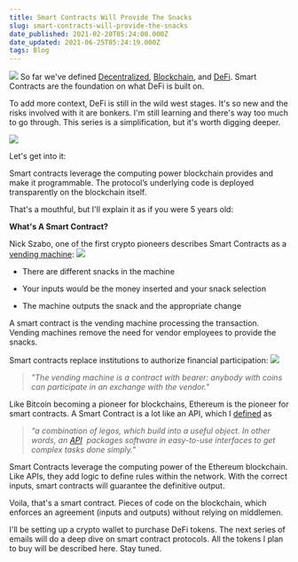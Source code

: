 ```yaml
---
title: Smart Contracts Will Provide The Snacks
slug: smart-contracts-will-provide-the-snacks
date_published: 2021-02-20T05:24:00.000Z
date_updated: 2021-06-25T05:24:19.000Z
tags: Blog
---
```


![](https://mcusercontent.com/13d6f824588a2db77eb01adbf/images/4e792a07-ef84-4f80-881f-141267881118.gif)
So far we've defined [Decentralized](__GHOST_URL__/defi-the-oligarchs), [Blockchain](__GHOST_URL__/blockchain-a-chain-of-blocks), and [DeFi](__GHOST_URL__/defining-defi). Smart Contracts are the foundation on what DeFi is built on. 

To add more context, DeFi is still in the wild west stages. It's so new and the risks involved with it are bonkers. I'm still learning and there's way too much to go through. This series is a simplification, but it's worth digging deeper.

![](https://mcusercontent.com/13d6f824588a2db77eb01adbf/images/a6c68526-4b46-4f6f-b4df-be22d58243fa.gif)

Let's get into it:

Smart contracts leverage the computing power blockchain provides and make it programmable. The protocol’s underlying code is deployed transparently on the blockchain itself. 

That's a mouthful, but I'll explain it as if you were 5 years old:

**What's A Smart Contract?**

Nick Szabo, one of the first crypto pioneers describes Smart Contracts as a [vending machine](https://www.fon.hum.uva.nl/rob/Courses/InformationInSpeech/CDROM/Literature/LOTwinterschool2006/szabo.best.vwh.net/idea.html):
![](https://mcusercontent.com/13d6f824588a2db77eb01adbf/images/4b1ef8c1-4184-47e0-a116-30b2fe711484.gif)
- There are different snacks in the machine

- Your inputs would be the money inserted and your snack selection

- The machine outputs the snack and the appropriate change

A smart contract is the vending machine processing the transaction. Vending machines remove the need for vendor employees to provide the snacks.  

Smart contracts replace institutions to authorize financial participation:
![](https://mcusercontent.com/13d6f824588a2db77eb01adbf/images/3f45761a-8406-49d2-b524-d298e79a0738.gif)
> *"The vending machine is a contract with bearer: anybody with coins can participate in an exchange with the vendor."*

Like Bitcoin becoming a pioneer for blockchains, Ethereum is the pioneer for smart contracts. A Smart Contract is a lot like an API, which I [defined](__GHOST_URL__/api-businesses-swallowing-the-world) as

> *“a combination of legos, which build into a useful object. In other words, an [API](https://notboring.substack.com/p/apis-all-the-way-down)  packages software in easy-to-use interfaces to get complex tasks done simply."*

Smart Contracts leverage the computing power of the Ethereum blockchain. Like APIs, they add logic to define rules within the network. With the correct inputs, smart contracts will guarantee the definitive output.

Voila, that's a smart contract. Pieces of code on the blockchain, which enforces an agreement (inputs and outputs) without relying on middlemen.

I'll be setting up a crypto wallet to purchase DeFi tokens. The next series of emails will do a deep dive on smart contract protocols. All the tokens I plan to buy will be described here. Stay tuned.
